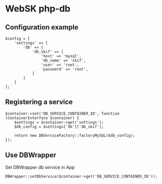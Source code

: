 # WebSK php-db

## Configuration example

```
$config = [
    'settings' => [
        'db' => [
            'db_skif' => [
                'host' => 'mysql',
                'db_name' => 'skif',
                'user' => 'root',
                'password' => 'root',
            ]
        ]
    ]
];
```

## Registering a service

```
$container->set('DB_SERVICE_CONTAINER_ID', function (ContainerInterface $container) {
    $settings = $container->get('settings');
    $db_config = $settings['db']['db_skif'];

    return new DBServiceFactory::factoryMySQL($db_config);
});
```

## Use DBWrapper

Set DBWrapper db service in App
```
DBWrapper::setDbService($container->get('DB_SERVICE_CONTAINER_ID'));
```